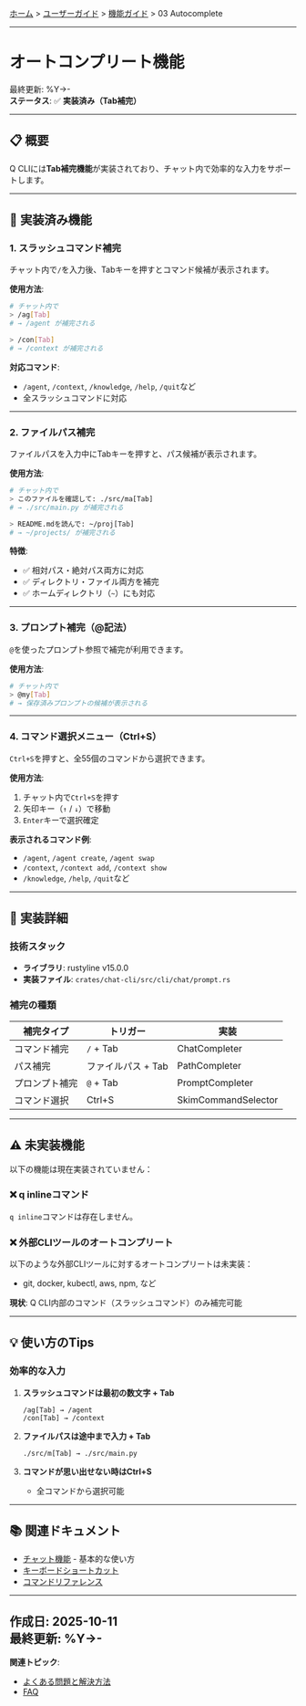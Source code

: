 [ホーム](../../README.md) > [ユーザーガイド](../README.md) > [機能ガイド](README.md) > 03 Autocomplete

---

# オートコンプリート機能

最終更新: %Y->-  
**ステータス**: ✅ **実装済み（Tab補完）**

---

## 📋 概要

Q CLIには**Tab補完機能**が実装されており、チャット内で効率的な入力をサポートします。

---

## 🚀 実装済み機能

### 1. スラッシュコマンド補完

チャット内で`/`を入力後、Tabキーを押すとコマンド候補が表示されます。

**使用方法**:
```bash
# チャット内で
> /ag[Tab]
# → /agent が補完される

> /con[Tab]
# → /context が補完される
```

**対応コマンド**:
- `/agent`, `/context`, `/knowledge`, `/help`, `/quit`など
- 全スラッシュコマンドに対応

---

### 2. ファイルパス補完

ファイルパスを入力中にTabキーを押すと、パス候補が表示されます。

**使用方法**:
```bash
# チャット内で
> このファイルを確認して: ./src/ma[Tab]
# → ./src/main.py が補完される

> README.mdを読んで: ~/proj[Tab]
# → ~/projects/ が補完される
```

**特徴**:
- ✅ 相対パス・絶対パス両方に対応
- ✅ ディレクトリ・ファイル両方を補完
- ✅ ホームディレクトリ（`~`）にも対応

---

### 3. プロンプト補完（@記法）

`@`を使ったプロンプト参照で補完が利用できます。

**使用方法**:
```bash
# チャット内で
> @my[Tab]
# → 保存済みプロンプトの候補が表示される
```

---

### 4. コマンド選択メニュー（Ctrl+S）

`Ctrl+S`を押すと、全55個のコマンドから選択できます。

**使用方法**:
1. チャット内で`Ctrl+S`を押す
2. 矢印キー（`↑` / `↓`）で移動
3. `Enter`キーで選択確定

**表示されるコマンド例**:
- `/agent`, `/agent create`, `/agent swap`
- `/context`, `/context add`, `/context show`
- `/knowledge`, `/help`, `/quit`など

---

## 🔧 実装詳細

### 技術スタック
- **ライブラリ**: rustyline v15.0.0
- **実装ファイル**: `crates/chat-cli/src/cli/chat/prompt.rs`

### 補完の種類

| 補完タイプ | トリガー | 実装 |
|-----------|---------|------|
| コマンド補完 | `/` + Tab | ChatCompleter |
| パス補完 | ファイルパス + Tab | PathCompleter |
| プロンプト補完 | `@` + Tab | PromptCompleter |
| コマンド選択 | Ctrl+S | SkimCommandSelector |

---

## ⚠️ 未実装機能

以下の機能は現在実装されていません：

### ❌ q inlineコマンド

`q inline`コマンドは存在しません。

### ❌ 外部CLIツールのオートコンプリート

以下のような外部CLIツールに対するオートコンプリートは未実装：
- git, docker, kubectl, aws, npm, など

**現状**: Q CLI内部のコマンド（スラッシュコマンド）のみ補完可能

---

## 💡 使い方のTips

### 効率的な入力

1. **スラッシュコマンドは最初の数文字 + Tab**
   ```
   /ag[Tab] → /agent
   /con[Tab] → /context
   ```

2. **ファイルパスは途中まで入力 + Tab**
   ```
   ./src/m[Tab] → ./src/main.py
   ```

3. **コマンドが思い出せない時はCtrl+S**
   - 全コマンドから選択可能

---

## 📚 関連ドキュメント

- [チャット機能](01_chat.md) - 基本的な使い方
- [キーボードショートカット](../01_getting-started/03_first-steps.md#-キーボードショートカット)
- [コマンドリファレンス](../07_reference/02_commands.md)

---

**作成日**: 2025-10-11  
最終更新: %Y->-
---

**関連トピック**:
- [よくある問題と解決方法](../06_troubleshooting/02_common-issues.md)
- [FAQ](../06_troubleshooting/01_faq.md)
